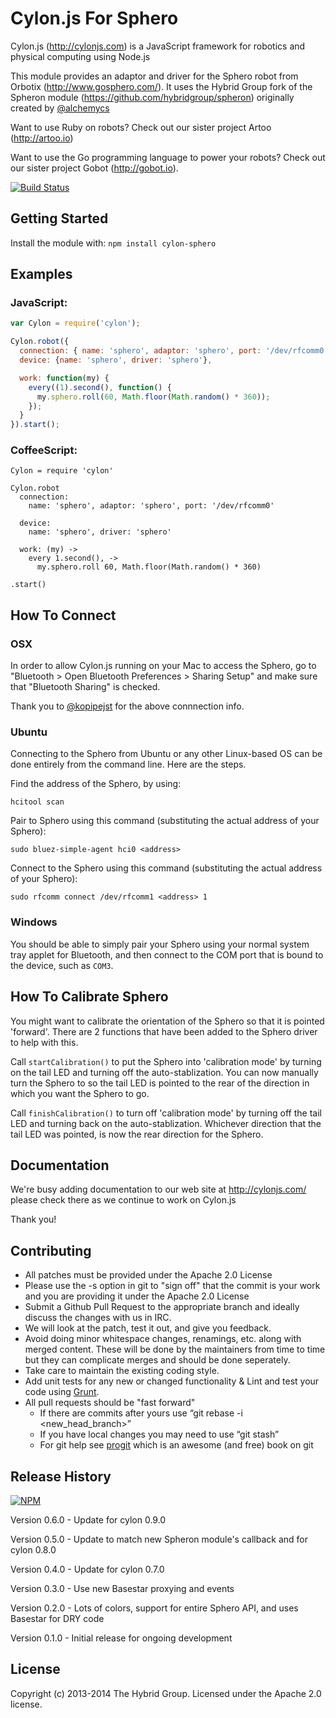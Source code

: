 # Cylon.js For Sphero

Cylon.js (http://cylonjs.com) is a JavaScript framework for robotics and physical computing using Node.js

This module provides an adaptor and driver for the Sphero robot from Orbotix (http://www.gosphero.com/). It uses the Hybrid Group fork of the Spheron module (https://github.com/hybridgroup/spheron) originally created by [@alchemycs](https://github.com/alchemycs)

Want to use Ruby on robots? Check out our sister project Artoo (http://artoo.io)

Want to use the Go programming language to power your robots? Check out our sister project Gobot (http://gobot.io).

[![Build Status](https://secure.travis-ci.org/hybridgroup/cylon-sphero.png?branch=master)](http://travis-ci.org/hybridgroup/cylon-sphero)

## Getting Started

Install the module with: `npm install cylon-sphero`

## Examples

### JavaScript:
```javascript
var Cylon = require('cylon');

Cylon.robot({
  connection: { name: 'sphero', adaptor: 'sphero', port: '/dev/rfcomm0' },
  device: {name: 'sphero', driver: 'sphero'},

  work: function(my) {
    every((1).second(), function() { 
      my.sphero.roll(60, Math.floor(Math.random() * 360));
    });
  }
}).start();
```

### CoffeeScript:
```
Cylon = require 'cylon'

Cylon.robot
  connection:
    name: 'sphero', adaptor: 'sphero', port: '/dev/rfcomm0'

  device:
    name: 'sphero', driver: 'sphero'

  work: (my) ->
    every 1.second(), ->
      my.sphero.roll 60, Math.floor(Math.random() * 360)

.start()
```

## How To Connect

### OSX

In order to allow Cylon.js running on your Mac to access the Sphero, go to "Bluetooth > Open Bluetooth Preferences > Sharing Setup" and make sure that "Bluetooth Sharing" is checked.

Thank you to [@kopipejst](https://github.com/kopipejst) for the above connnection info.

### Ubuntu

Connecting to the Sphero from Ubuntu or any other Linux-based OS can be done entirely from the command line. Here are the steps.

Find the address of the Sphero, by using:
```
hcitool scan
```

Pair to Sphero using this command (substituting the actual address of your Sphero):
```
sudo bluez-simple-agent hci0 <address>
```

Connect to the Sphero using this command (substituting the actual address of your Sphero):
```
sudo rfcomm connect /dev/rfcomm1 <address> 1
```

### Windows

You should be able to simply pair your Sphero using your normal system tray applet for Bluetooth, and then connect to the COM port that is bound to the device, such as `COM3`.

## How To Calibrate Sphero

You might want to calibrate the orientation of the Sphero so that it is pointed 'forward'. There are 2 functions that have been added to the Sphero driver to help with this.

Call `startCalibration()` to put the Sphero into 'calibration mode' by turning on the tail LED and turning off the auto-stablization. You can now manually turn the Sphero to so the tail LED is pointed to the rear of the direction in which you want the Sphero to go.

Call `finishCalibration()` to turn off 'calibration mode' by turning off the tail LED and turning back on the auto-stablization. Whichever direction that the tail LED was pointed, is now the rear direction for the Sphero.

## Documentation
We're busy adding documentation to our web site at http://cylonjs.com/ please check there as we continue to work on Cylon.js

Thank you!

## Contributing

* All patches must be provided under the Apache 2.0 License
* Please use the -s option in git to "sign off" that the commit is your work and you are providing it under the Apache 2.0 License
* Submit a Github Pull Request to the appropriate branch and ideally discuss the changes with us in IRC.
* We will look at the patch, test it out, and give you feedback.
* Avoid doing minor whitespace changes, renamings, etc. along with merged content. These will be done by the maintainers from time to time but they can complicate merges and should be done seperately.
* Take care to maintain the existing coding style.
* Add unit tests for any new or changed functionality & Lint and test your code using [Grunt](http://gruntjs.com/).
* All pull requests should be "fast forward"
  * If there are commits after yours use “git rebase -i <new_head_branch>”
  * If you have local changes you may need to use “git stash”
  * For git help see [progit](http://git-scm.com/book) which is an awesome (and free) book on git

## Release History

[![NPM](https://nodei.co/npm/cylon-sphero.png?compact=true)](https://nodei.co/npm/cylon-sphero/)

Version 0.6.0 - Update for cylon 0.9.0

Version 0.5.0 - Update to match new Spheron module's callback and for cylon 0.8.0

Version 0.4.0 - Update for cylon 0.7.0

Version 0.3.0 - Use new Basestar proxying and events

Version 0.2.0 - Lots of colors, support for entire Sphero API, and uses Basestar for DRY code

Version 0.1.0 - Initial release for ongoing development

## License
Copyright (c) 2013-2014 The Hybrid Group. Licensed under the Apache 2.0 license.
